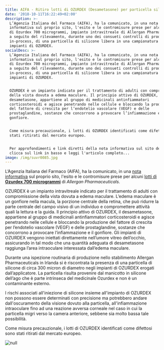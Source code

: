 ```yaml
---
title: AIFA - Ritiro lotti di OZURDEX (Desametasone) per particella siliconica
date: '2018-10-11T16:22:49+02:00'
description: >-
  L’Agenzia Italiana del Farmaco (AIFA), ha la comunicato, in una nota
  informativa sul proprio sito, l'esito e le contromisure prese per alcuni lotti
  di Ozurdex 700 microgrammi, impianto intravitreale di Allergan Pharmaceuticals
  a seguito del rilevamento, durante uno dei consueti controlli di produzione
  in-process, di una particella di silicone libera in una campionatura di
  impianti di OZURDEX. 
socialDesc: >-
  L’Agenzia Italiana del Farmaco (AIFA), ha la comunicato, in una nota
  informativa sul proprio sito, l'esito e le contromisure prese per alcuni lotti
  di Ozurdex 700 microgrammi, impianto intravitreale di Allergan Pharmaceuticals
  a seguito del rilevamento, durante uno dei consueti controlli di produzione
  in-process, di una particella di silicone libera in una campionatura di
  impianti di OZURDEX. 


  OZURDEX è un impianto indicato per il trattamento di adulti con compromissione
  della vista dovuta a edema maculare. Il principio attivo di OZURDEX, il
  desametasone, appartiene al gruppo di medicinali antinfiammatori
  corticosteroidi e agisce penetrando nelle cellule e bloccando la produzione
  del fattore di crescita per l’endotelio vascolare (VEGF) e delle
  prostaglandine, sostanze che concorrono a provocare l’infiammazione e il
  gonfiore.


  Come misura precauzionale, i lotti di OZURDEX identificati come difettosi sono
  stati ritirati dal mercato europeo.


  Per approfondimenti e link diretti della nota informativa sul sito dell'AIFA,
  clicca sul link in basso e leggi l'articolo completo...
image: /img/suvr0085.jpg
---
```

L’Agenzia Italiana del Farmaco (AIFA), ha la comunicato, in una [nota informativa](http://www.aifa.gov.it/sites/default/files/Ozurdex_DHPC_IT.pdf) sul proprio sito, l'esito e le contromisure prese per alcuni [lotti di **Ozurdex 700 microgrammi**](http://www.aifa.gov.it/sites/default/files/Allegato1_Elenco_lotti_ritiro_Italia_OZURDEX.pdf) di _Allergan Pharmaceuticals_. 

OZURDEX è un impianto intravitreale indicato per il trattamento di adulti con compromissione della vista dovuta a edema maculare. L’edema maculare è un gonfiore nella macula, la porzione centrale della retina, che può ridurre la parte centrale del campo visivo di un individuo e compromettere attività quali la lettura e la guida. Il principio attivo di OZURDEX, il desametasone, appartiene al gruppo di medicinali antinfiammatori corticosteroidi e agisce penetrando nelle cellule e bloccando la produzione del fattore di crescita per l’endotelio vascolare (VEGF) e delle prostaglandine, sostanze che concorrono a provocare l’infiammazione e il gonfiore. Gli impianti di OZURDEX vengono iniettati direttamente nell’umore vitreo dell’occhio, assicurando in tal modo che una quantità adeguata di desametasone raggiunga l’area intraoculare interessata dall’edema maculare.

Durante una ispezione routinaria di produzione nello stabilimento Allergan Pharmaceuticals in Irlanda si è riscontrata la presenza di una particella di silicone di circa 300 micron di diametro negli impianti di OZURDEX erogati dall’applicatore. La particella risulta provenire dal manicotto in silicone dell’ago che è parte intrinseca del medicinale Ozurdex e non è un contaminante esterno. 

I rischi associati all'iniezione di silicone insieme all'impianto di OZURDEX non possono essere determinati con precisione ma potrebbero andare dall'oscuramento della visione dovuto alla particella, all'infiammazione intraoculare fino ad una reazione avversa corneale nel caso in cui la particella migri verso la camera anteriore, sebbene sia molto bassa tale possibilità.

Come misura precauzionale, i lotti di OZURDEX identificati come difettosi sono stati ritirati dal mercato europeo.

![null](/img/ozurdex.jpg)
